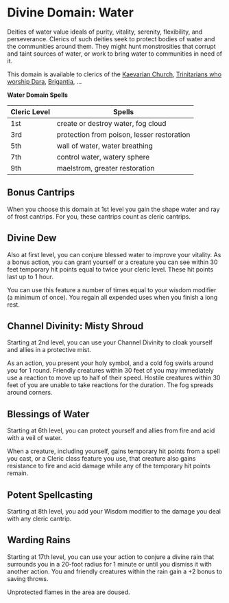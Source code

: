 # Divine Domain: Water
Deities of water value ideals of purity, vitality, serenity, flexibility, and perseverance. Clerics of such deities seek to protect bodies of water and the communities around them. They might hunt monstrosities that corrupt and taint sources of water, or work to bring water to communities in need of it.

This domain is available to clerics of the [Kaevarian Church](../../Religions/KaevarianChurch.md), [Trinitarians who worship Dara](../../Religions/Trinitarian.md#dara), [Brigantia](../../Religions/Pantheon/Brigantia.md), ...

**Water Domain Spells**

Cleric Level | Spells
------------ | ---------
1st | create or destroy water, fog cloud
3rd | protection from poison, lesser restoration
5th | wall of water, water breathing
7th | control water, watery sphere
9th | maelstrom, greater restoration

## Bonus Cantrips
When you choose this domain at 1st level you gain the shape water and ray of frost cantrips. For you, these cantrips count as cleric cantrips.

## Divine Dew
Also at first level, you can conjure blessed water to improve your vitality. As a bonus action, you can grant yourself or a creature you can see within 30 feet temporary hit points equal to twice your cleric level. These hit points last up to 1 hour.

You can use this feature a number of times equal to your wisdom modifier (a minimum of once). You regain all expended uses when you finish a long rest.

## Channel Divinity: Misty Shroud
Starting at 2nd level, you can use your Channel Divinity to cloak yourself and allies in a protective mist.

As an action, you present your holy symbol, and a cold fog swirls around you for 1 round. Friendly creatures within 30 feet of you may immediately use a reaction to move up to half of their speed. Hostile creatures within 30 feet of you are unable to take reactions for the duration. The fog spreads around corners.

## Blessings of Water
Starting at 6th level, you can protect yourself and allies from fire and acid with a veil of water.

When a creature, including yourself, gains temporary hit points from a spell you cast, or a Cleric class feature you use, that creature also gains resistance to fire and acid damage while any of the temporary hit points remain.

## Potent Spellcasting
Starting at 8th level, you add your Wisdom modifier to the damage you deal with any cleric cantrip.

## Warding Rains
Starting at 17th level, you can use your action to conjure a divine rain that surrounds you in a 20-foot radius for 1 minute or until you dismiss it with another action. You and friendly creatures within the rain gain a +2 bonus to saving throws.

Unprotected flames in the area are doused.